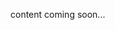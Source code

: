 <!-- <meta>
{
    "title":"Overview",
    "description":"An overview of Packet Libraries",
    "author":"Jacob Smith",
    "github":"jacobsmith928",
    "date": "2019/12/11",
    "tag":["API", "Libraries"]
}
</meta> -->

content coming soon...
